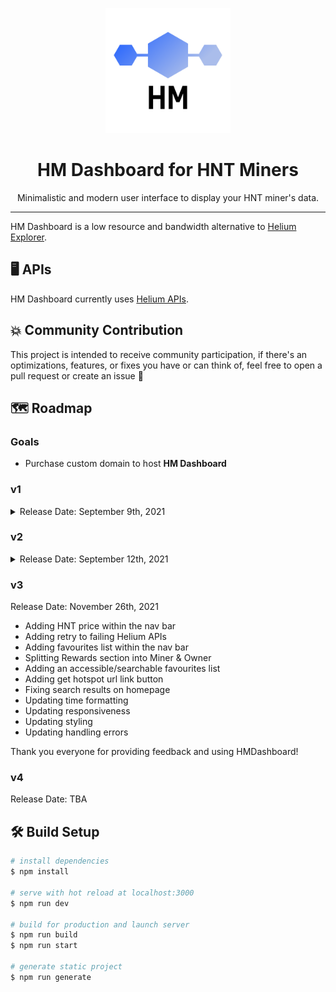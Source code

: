 <p align="center">
  <img alt="HM Dashboard Logo" src="/static/logo.png" width="200" />
</p>
<h1 align="center">
  HM Dashboard for HNT Miners
</h1>
<p align="center">
  Minimalistic and modern user interface to display your HNT miner's data.
</p>
<hr/>


HM Dashboard is a low resource and bandwidth alternative to [Helium Explorer](https://explorer.helium.com/).

## 🖥 APIs

HM Dashboard currently uses [Helium APIs](https://docs.helium.com/api/).

## 💥 Community Contribution

This project is intended to receive community participation, if there's an optimizations, features, or fixes you have or
can think of, feel free to open a pull request or create an issue 🙂

## 🗺 Roadmap

### Goals

- Purchase custom domain to host <b>HM Dashboard</b>

### v1

<details>
<summary>
Release Date: September 9th, 2021
</summary>
<ul>
<li>
Initial release with Miner summary
</li>
<li>
Receive feedback from community and users
</li>
</ul>
</details>

### v2

<details>
<summary>
Release Date: September 12th, 2021
</summary>
<ul>
<li>
Fix any bugs/errors
</li>
<li>
Add Settings
</li>
<li>
Add Witnesses section
</li>
<li>
Add Rewards section
</li>
<li>
Add Location section
</li>
</ul>
</details>

### v3

Release Date: November 26th, 2021

- Adding HNT price within the nav bar
- Adding retry to failing Helium APIs
- Adding favourites list within the nav bar
- Splitting Rewards section into Miner & Owner
- Adding an accessible/searchable favourites list
- Adding get hotspot url link button
- Fixing search results on homepage
- Updating time formatting
- Updating responsiveness
- Updating styling
- Updating handling errors

Thank you everyone for providing feedback and using HMDashboard!

### v4

Release Date: TBA

## 🛠 Build Setup

```bash
# install dependencies
$ npm install

# serve with hot reload at localhost:3000
$ npm run dev

# build for production and launch server
$ npm run build
$ npm run start

# generate static project
$ npm run generate
```
